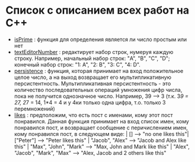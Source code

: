 # Список с описанием всех работ на C++

- [isPrime](https://github.com/GunBladeMan/someCodeForFun/blob/main/C%2B%2B/isPrime.txt) : функция для определения является ли число простым или нет
- [textEditorNumber](https://github.com/GunBladeMan/someCodeForFun/blob/main/C%2B%2B/textEditorNumber.txt) : редактирует набор строк, нумеруя каждую строку. Например, начальный набор строк: "A", "B", "C", "D"; конечный набор строк: "1: A", "2: B", "3: C", "4: D".
- [persistence](https://github.com/GunBladeMan/someCodeForFun/blob/main/C++/persistence.txt) : функция, которая принимает на вход положительное целое число, а на выход возвращает его мультипликативную персистентность. Мультипликативная персистентность - это количество последовательных операций умножения цифр числа, пока не получится однозначное число. Например, 39 --> 3 (т.к. 3*9 = 27, 2*7 = 14, 1*4 = 4 и у 4ки только одна цифра, т.о. только 3 перемножений)
- [likes](https://github.com/GunBladeMan/someCodeForFun/blob/main/C%2B%2B/likes.txt) : предположим, что есть пост с именами, кому этот пост понравился. Данная функция принимает на вход список имен, кому понравился пост, и возвращает сообщение с перичислением имен, кому понравился пост, в следующем виде:
| [] --> "no one likes this"| ["Peter"] -->  "Peter likes this" | "Jacob", "Alex" --> "Jacob and Alex like this" | "Max", "John", "Mark" --> "Max, John and Mark like this" | "Alex", "Jacob", "Mark", "Max" --> "Alex, Jacob and 2 others like this"
